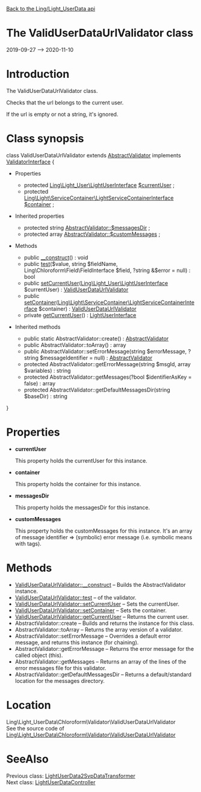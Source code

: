 [Back to the Ling/Light_UserData api](https://github.com/lingtalfi/Light_UserData/blob/master/doc/api/Ling/Light_UserData.md)



The ValidUserDataUrlValidator class
================
2019-09-27 --> 2020-11-10






Introduction
============

The ValidUserDataUrlValidator class.

Checks that the url belongs to the current user.


If the url is empty or not a string, it's ignored.



Class synopsis
==============


class <span class="pl-k">ValidUserDataUrlValidator</span> extends [AbstractValidator](https://github.com/lingtalfi/Chloroform/blob/master/doc/api/Ling/Chloroform/Validator/AbstractValidator.md) implements [ValidatorInterface](https://github.com/lingtalfi/Chloroform/blob/master/doc/api/Ling/Chloroform/Validator/ValidatorInterface.md) {

- Properties
    - protected [Ling\Light_User\LightUserInterface](https://github.com/lingtalfi/Light_User/blob/master/doc/api/Ling/Light_User/LightUserInterface.md) [$currentUser](#property-currentUser) ;
    - protected [Ling\Light\ServiceContainer\LightServiceContainerInterface](https://github.com/lingtalfi/Light/blob/master/doc/api/Ling/Light/ServiceContainer/LightServiceContainerInterface.md) [$container](#property-container) ;

- Inherited properties
    - protected string [AbstractValidator::$messagesDir](#property-messagesDir) ;
    - protected array [AbstractValidator::$customMessages](#property-customMessages) ;

- Methods
    - public [__construct](https://github.com/lingtalfi/Light_UserData/blob/master/doc/api/Ling/Light_UserData/Chloroform/Validator/ValidUserDataUrlValidator/__construct.md)() : void
    - public [test](https://github.com/lingtalfi/Light_UserData/blob/master/doc/api/Ling/Light_UserData/Chloroform/Validator/ValidUserDataUrlValidator/test.md)($value, string $fieldName, Ling\Chloroform\Field\FieldInterface $field, ?string &$error = null) : bool
    - public [setCurrentUser](https://github.com/lingtalfi/Light_UserData/blob/master/doc/api/Ling/Light_UserData/Chloroform/Validator/ValidUserDataUrlValidator/setCurrentUser.md)([Ling\Light_User\LightUserInterface](https://github.com/lingtalfi/Light_User/blob/master/doc/api/Ling/Light_User/LightUserInterface.md) $currentUser) : [ValidUserDataUrlValidator](https://github.com/lingtalfi/Light_UserData/blob/master/doc/api/Ling/Light_UserData/Chloroform/Validator/ValidUserDataUrlValidator.md)
    - public [setContainer](https://github.com/lingtalfi/Light_UserData/blob/master/doc/api/Ling/Light_UserData/Chloroform/Validator/ValidUserDataUrlValidator/setContainer.md)([Ling\Light\ServiceContainer\LightServiceContainerInterface](https://github.com/lingtalfi/Light/blob/master/doc/api/Ling/Light/ServiceContainer/LightServiceContainerInterface.md) $container) : [ValidUserDataUrlValidator](https://github.com/lingtalfi/Light_UserData/blob/master/doc/api/Ling/Light_UserData/Chloroform/Validator/ValidUserDataUrlValidator.md)
    - private [getCurrentUser](https://github.com/lingtalfi/Light_UserData/blob/master/doc/api/Ling/Light_UserData/Chloroform/Validator/ValidUserDataUrlValidator/getCurrentUser.md)() : [LightUserInterface](https://github.com/lingtalfi/Light_User/blob/master/doc/api/Ling/Light_User/LightUserInterface.md)

- Inherited methods
    - public static AbstractValidator::create() : [AbstractValidator](https://github.com/lingtalfi/Chloroform/blob/master/doc/api/Ling/Chloroform/Validator/AbstractValidator.md)
    - public AbstractValidator::toArray() : array
    - public AbstractValidator::setErrorMessage(string $errorMessage, ?string $messageIdentifier = null) : [AbstractValidator](https://github.com/lingtalfi/Chloroform/blob/master/doc/api/Ling/Chloroform/Validator/AbstractValidator.md)
    - protected AbstractValidator::getErrorMessage(string $msgId, array $variables) : string
    - protected AbstractValidator::getMessages(?bool $identifierAsKey = false) : array
    - protected AbstractValidator::getDefaultMessagesDir(string $baseDir) : string

}




Properties
=============

- <span id="property-currentUser"><b>currentUser</b></span>

    This property holds the currentUser for this instance.
    
    

- <span id="property-container"><b>container</b></span>

    This property holds the container for this instance.
    
    

- <span id="property-messagesDir"><b>messagesDir</b></span>

    This property holds the messagesDir for this instance.
    
    

- <span id="property-customMessages"><b>customMessages</b></span>

    This property holds the customMessages for this instance.
    It's an array of message identifier => (symbolic) error message (i.e. symbolic means with tags).
    
    



Methods
==============

- [ValidUserDataUrlValidator::__construct](https://github.com/lingtalfi/Light_UserData/blob/master/doc/api/Ling/Light_UserData/Chloroform/Validator/ValidUserDataUrlValidator/__construct.md) &ndash; Builds the AbstractValidator instance.
- [ValidUserDataUrlValidator::test](https://github.com/lingtalfi/Light_UserData/blob/master/doc/api/Ling/Light_UserData/Chloroform/Validator/ValidUserDataUrlValidator/test.md) &ndash; of the validator.
- [ValidUserDataUrlValidator::setCurrentUser](https://github.com/lingtalfi/Light_UserData/blob/master/doc/api/Ling/Light_UserData/Chloroform/Validator/ValidUserDataUrlValidator/setCurrentUser.md) &ndash; Sets the currentUser.
- [ValidUserDataUrlValidator::setContainer](https://github.com/lingtalfi/Light_UserData/blob/master/doc/api/Ling/Light_UserData/Chloroform/Validator/ValidUserDataUrlValidator/setContainer.md) &ndash; Sets the container.
- [ValidUserDataUrlValidator::getCurrentUser](https://github.com/lingtalfi/Light_UserData/blob/master/doc/api/Ling/Light_UserData/Chloroform/Validator/ValidUserDataUrlValidator/getCurrentUser.md) &ndash; Returns the current user.
- AbstractValidator::create &ndash; Builds and returns the instance for this class.
- AbstractValidator::toArray &ndash; Returns the array version of a validator.
- AbstractValidator::setErrorMessage &ndash; Overrides a default error message, and returns this instance (for chaining).
- AbstractValidator::getErrorMessage &ndash; Returns the error message for the called object (this).
- AbstractValidator::getMessages &ndash; Returns an array of the lines of the error messages file for this validator.
- AbstractValidator::getDefaultMessagesDir &ndash; Returns a default/standard location for the messages directory.





Location
=============
Ling\Light_UserData\Chloroform\Validator\ValidUserDataUrlValidator<br>
See the source code of [Ling\Light_UserData\Chloroform\Validator\ValidUserDataUrlValidator](https://github.com/lingtalfi/Light_UserData/blob/master/Chloroform/Validator/ValidUserDataUrlValidator.php)



SeeAlso
==============
Previous class: [LightUserData2SvpDataTransformer](https://github.com/lingtalfi/Light_UserData/blob/master/doc/api/Ling/Light_UserData/Chloroform/DataTransformer/LightUserData2SvpDataTransformer.md)<br>Next class: [LightUserDataController](https://github.com/lingtalfi/Light_UserData/blob/master/doc/api/Ling/Light_UserData/Controller/LightUserDataController.md)<br>
